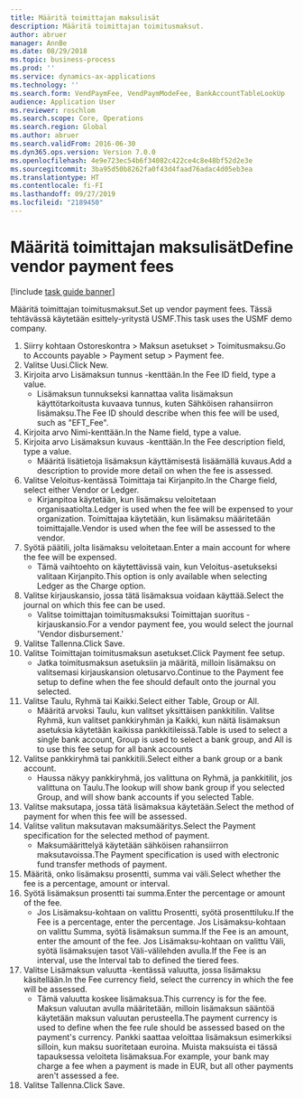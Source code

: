```yaml
---
title: Määritä toimittajan maksulisät
description: Määritä toimittajan toimitusmaksut.
author: abruer
manager: AnnBe
ms.date: 08/29/2018
ms.topic: business-process
ms.prod: ''
ms.service: dynamics-ax-applications
ms.technology: ''
ms.search.form: VendPaymFee, VendPaymModeFee, BankAccountTableLookUp
audience: Application User
ms.reviewer: roschlom
ms.search.scope: Core, Operations
ms.search.region: Global
ms.author: abruer
ms.search.validFrom: 2016-06-30
ms.dyn365.ops.version: Version 7.0.0
ms.openlocfilehash: 4e9e723ec54b6f34082c422ce4c8e48bf52d2e3e
ms.sourcegitcommit: 3ba95d50b8262fa0f43d4faad76adac4d05eb3ea
ms.translationtype: HT
ms.contentlocale: fi-FI
ms.lasthandoff: 09/27/2019
ms.locfileid: "2189450"
---
```

# <a name="define-vendor-payment-fees"></a><span data-ttu-id="d3118-103">Määritä toimittajan maksulisät</span><span class="sxs-lookup"><span data-stu-id="d3118-103">Define vendor payment fees</span></span>

[!include [task guide banner](../../includes/task-guide-banner.md)]

<span data-ttu-id="d3118-104">Määritä toimittajan toimitusmaksut.</span><span class="sxs-lookup"><span data-stu-id="d3118-104">Set up vendor payment fees.</span></span> <span data-ttu-id="d3118-105">Tässä tehtävässä käytetään esittely-yritystä USMF.</span><span class="sxs-lookup"><span data-stu-id="d3118-105">This task uses the USMF demo company.</span></span>

1. <span data-ttu-id="d3118-106">Siirry kohtaan Ostoreskontra > Maksun asetukset > Toimitusmaksu.</span><span class="sxs-lookup"><span data-stu-id="d3118-106">Go to Accounts payable > Payment setup > Payment fee.</span></span>
2. <span data-ttu-id="d3118-107">Valitse Uusi.</span><span class="sxs-lookup"><span data-stu-id="d3118-107">Click New.</span></span>
3. <span data-ttu-id="d3118-108">Kirjoita arvo Lisämaksun tunnus -kenttään.</span><span class="sxs-lookup"><span data-stu-id="d3118-108">In the Fee ID field, type a value.</span></span>
    * <span data-ttu-id="d3118-109">Lisämaksun tunnukseksi kannattaa valita lisämaksun käyttötarkoitusta kuvaava tunnus, kuten Sähköisen rahansiirron lisämaksu.</span><span class="sxs-lookup"><span data-stu-id="d3118-109">The Fee ID should describe when this fee will be used, such as "EFT_Fee".</span></span>  
4. <span data-ttu-id="d3118-110">Kirjoita arvo Nimi-kenttään.</span><span class="sxs-lookup"><span data-stu-id="d3118-110">In the Name field, type a value.</span></span>
5. <span data-ttu-id="d3118-111">Kirjoita arvo Lisämaksun kuvaus -kenttään.</span><span class="sxs-lookup"><span data-stu-id="d3118-111">In the Fee description field, type a value.</span></span>
    * <span data-ttu-id="d3118-112">Määritä lisätietoja lisämaksun käyttämisestä lisäämällä kuvaus.</span><span class="sxs-lookup"><span data-stu-id="d3118-112">Add a description to provide more detail on when the fee is assessed.</span></span>  
6. <span data-ttu-id="d3118-113">Valitse Veloitus-kentässä Toimittaja tai Kirjanpito.</span><span class="sxs-lookup"><span data-stu-id="d3118-113">In the Charge field, select either Vendor or Ledger.</span></span>
    * <span data-ttu-id="d3118-114">Kirjanpitoa käytetään, kun lisämaksu veloitetaan organisaatiolta.</span><span class="sxs-lookup"><span data-stu-id="d3118-114">Ledger is used when the fee will be expensed to your organization.</span></span>  <span data-ttu-id="d3118-115">Toimittajaa käytetään, kun lisämaksu määritetään toimittajalle.</span><span class="sxs-lookup"><span data-stu-id="d3118-115">Vendor is used when the fee will be assessed to the vendor.</span></span>  
7. <span data-ttu-id="d3118-116">Syötä päätili, jolta lisämaksu veloitetaan.</span><span class="sxs-lookup"><span data-stu-id="d3118-116">Enter a main account for where the fee will be expensed.</span></span>
    * <span data-ttu-id="d3118-117">Tämä vaihtoehto on käytettävissä vain, kun Veloitus-asetukseksi valitaan Kirjanpito.</span><span class="sxs-lookup"><span data-stu-id="d3118-117">This option is only available when selecting Ledger as the Charge option.</span></span>  
8. <span data-ttu-id="d3118-118">Valitse kirjauskansio, jossa tätä lisämaksua voidaan käyttää.</span><span class="sxs-lookup"><span data-stu-id="d3118-118">Select the journal on which this fee can be used.</span></span> 
    * <span data-ttu-id="d3118-119">Valitse toimittajan toimitusmaksuksi Toimittajan suoritus -kirjauskansio.</span><span class="sxs-lookup"><span data-stu-id="d3118-119">For a vendor payment fee, you would select the journal 'Vendor disbursement.'</span></span>  
9. <span data-ttu-id="d3118-120">Valitse Tallenna.</span><span class="sxs-lookup"><span data-stu-id="d3118-120">Click Save.</span></span>
10. <span data-ttu-id="d3118-121">Valitse Toimittajan toimitusmaksun asetukset.</span><span class="sxs-lookup"><span data-stu-id="d3118-121">Click Payment fee setup.</span></span>
    * <span data-ttu-id="d3118-122">Jatka toimitusmaksun asetuksiin ja määritä, milloin lisämaksu on valitsemasi kirjauskansion oletusarvo.</span><span class="sxs-lookup"><span data-stu-id="d3118-122">Continue to the Payment fee setup to define when the fee should default onto the journal you selected.</span></span>  
11. <span data-ttu-id="d3118-123">Valitse Taulu, Ryhmä tai Kaikki.</span><span class="sxs-lookup"><span data-stu-id="d3118-123">Select either Table, Group or All.</span></span>
    * <span data-ttu-id="d3118-124">Määritä arvoksi Taulu, kun valitset yksittäisen pankkitilin. Valitse Ryhmä, kun valitset pankkiryhmän ja Kaikki, kun näitä lisämaksun asetuksia käytetään kaikissa pankkitileissä.</span><span class="sxs-lookup"><span data-stu-id="d3118-124">Table is used to select a single bank account, Group is used to select a bank group, and All is to use this fee setup for all bank accounts</span></span>  
12. <span data-ttu-id="d3118-125">Valitse pankkiryhmä tai pankkitili.</span><span class="sxs-lookup"><span data-stu-id="d3118-125">Select either a bank group or a bank account.</span></span>
    * <span data-ttu-id="d3118-126">Haussa näkyy pankkiryhmä, jos valittuna on Ryhmä, ja pankkitilit, jos valittuna on Taulu.</span><span class="sxs-lookup"><span data-stu-id="d3118-126">The lookup will show bank group if you selected Group, and will show bank accounts if you selected Table.</span></span>  
13. <span data-ttu-id="d3118-127">Valitse maksutapa, jossa tätä lisämaksua käytetään.</span><span class="sxs-lookup"><span data-stu-id="d3118-127">Select the method of payment for when this fee will be assessed.</span></span>
14. <span data-ttu-id="d3118-128">Valitse valitun maksutavan maksumääritys.</span><span class="sxs-lookup"><span data-stu-id="d3118-128">Select the Payment specification for the selected method of payment.</span></span>
    * <span data-ttu-id="d3118-129">Maksumäärittelyä käytetään sähköisen rahansiirron maksutavoissa.</span><span class="sxs-lookup"><span data-stu-id="d3118-129">The Payment specification is used with electronic fund transfer methods of payment.</span></span>  
15. <span data-ttu-id="d3118-130">Määritä, onko lisämaksu prosentti, summa vai väli.</span><span class="sxs-lookup"><span data-stu-id="d3118-130">Select whether the fee is a percentage, amount or interval.</span></span>
16. <span data-ttu-id="d3118-131">Syötä lisämaksun prosentti tai summa.</span><span class="sxs-lookup"><span data-stu-id="d3118-131">Enter the percentage or amount of the fee.</span></span>
    * <span data-ttu-id="d3118-132">Jos Lisämaksu-kohtaan on valittu Prosentti, syötä prosenttiluku.</span><span class="sxs-lookup"><span data-stu-id="d3118-132">If the Fee is a percentage, enter the percentage.</span></span> <span data-ttu-id="d3118-133">Jos Lisämaksu-kohtaan on valittu Summa, syötä lisämaksun summa.</span><span class="sxs-lookup"><span data-stu-id="d3118-133">If the Fee is an amount, enter the amount of the fee.</span></span> <span data-ttu-id="d3118-134">Jos Lisämaksu-kohtaan on valittu Väli, syötä lisämaksujen tasot Väli-välilehden avulla.</span><span class="sxs-lookup"><span data-stu-id="d3118-134">If the Fee is an interval, use the Interval tab to defined the tiered fees.</span></span>  
17. <span data-ttu-id="d3118-135">Valitse Lisämaksun valuutta -kentässä valuutta, jossa lisämaksu käsitellään.</span><span class="sxs-lookup"><span data-stu-id="d3118-135">In the Fee currency field, select the currency in which the fee will be assessed.</span></span>
    * <span data-ttu-id="d3118-136">Tämä valuutta koskee lisämaksua.</span><span class="sxs-lookup"><span data-stu-id="d3118-136">This currency is for the fee.</span></span> <span data-ttu-id="d3118-137">Maksun valuutan avulla määritetään, milloin lisämaksun sääntöä käytetään maksun valuutan perusteella.</span><span class="sxs-lookup"><span data-stu-id="d3118-137">The payment currency is used to define when the fee rule should be assessed based on the payment's currency.</span></span> <span data-ttu-id="d3118-138">Pankki saattaa veloittaa lisämaksun esimerkiksi silloin, kun maksu suoritetaan euroina. Muista maksuista ei tässä tapauksessa veloiteta lisämaksua.</span><span class="sxs-lookup"><span data-stu-id="d3118-138">For example, your bank may charge a fee when a payment is made in EUR, but all other payments aren't assessed a fee.</span></span>  
18. <span data-ttu-id="d3118-139">Valitse Tallenna.</span><span class="sxs-lookup"><span data-stu-id="d3118-139">Click Save.</span></span>

